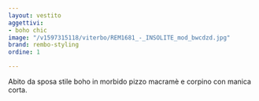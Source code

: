 ```yaml
---
layout: vestito
aggettivi:
- boho chic
image: "/v1597315118/viterbo/REM1681_-_INSOLITE_mod_bwcdzd.jpg"
brand: rembo-styling
ordine: 1

---
```

Abito da sposa stile boho in morbido pizzo macramè e corpino con manica corta.